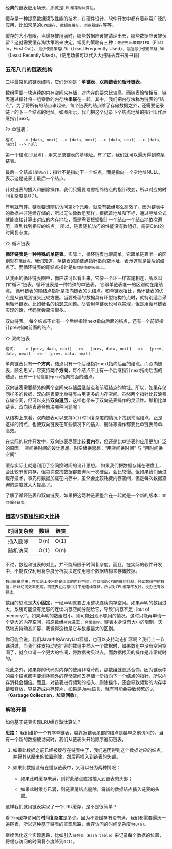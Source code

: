 
经典的链表应用场景，那就是`LRU缓存淘汰算法`。

缓存是一种提高数据读取性能的技术，在硬件设计、软件开发中都有着非常广泛的应用，比如常见的`CPU缓存`、`数据库缓存`、`浏览器缓存`等等。

缓存的大小有限，当缓存被用满时，哪些数据应该被清理出去，哪些数据应该被保留？这就需要缓存淘汰策略来决定。常见的策略有三种：`先进先出策略FIFO`（First In，First Out）、`最少使用策略LFU`（Least Frequently Used）、`最近最少使用策略LRU`（Least Recently Used）。(使用场景可以代入大扫除丢弃书房书籍)

### 五花八门的链表结构

三种最常见的链表结构，它们分别是：**单链表**、**双向链表**和**循环链表**。

数组需要一块连续的内存空间来存储，对内存的要求比较高。而链表恰恰相反，链表通过指针将一组零散的内存块**串联**在一起。其中，我们把内存块称为链表的“结点”。为了将所有的结点串起来，每个链表的结点除了存储数据之外，还需要记录链上的下一个结点的地址。如图所示，我们把这个记录下个结点地址的指针叫作后继指针next。

?> 单链表：

    格式：  --> [data, next] --> [data, next] --> [data, next] --> [data, next] --> null

第一个结点`[头结点]`，用来记录链表的基地址。有了它，我们就可以遍历得到整条链表。

最后一个结点`[尾结点]`：指针不是指向下一个结点，而是指向一个空地址NULL，表示这是链表上最后一个结点。


针对链表的插入和删除操作，我们只需要考虑相邻结点的指针改变，所以对应的时间复杂度是O(1)。

有利就有弊。链表要想随机访问第k个元素，就没有数组那么高效了。因为链表中的数据并非连续存储的，所以无法像数组那样，根据首地址和下标，通过寻址公式就能直接计算出对应的内存地址，而是需要根据指针一个结点一个结点地依次遍历，直到找到相应的结点。 所以，链表随机访问的性能没有数组好，需要O(n)的时间复杂度。

?> 循环链表

**循环链表是一种特殊的单链表**。实际上，循环链表也很简单。它跟单链表唯一的区别就在`尾结点`。我们知道，单链表的尾结点指针指向空地址，表示这就是最后的结点了。而循环链表的尾结点指针是`指向链表的头结点`。

从我画的循环链表图中，你应该可以看出来，它像一个环一样首尾相连，所以叫作“循环”链表。循环链表是一种特殊的单链表。 它跟单链表唯一的区别就在尾结点。 循环链表的尾结点指针是指向链表的头结点。和单链表相比，循环链表的优点是从链尾到链头比较方便。当要处理的数据具有环型结构特点时，就特别适合采用循环链表。比如著名的[约瑟夫问题](https://zh.wikipedia.org/wiki/%E7%BA%A6%E7%91%9F%E5%A4%AB%E6%96%AF%E9%97%AE%E9%A2%98)。尽管用单链表也可以实现，但是用循环链表实现的话，代码就会简洁很多。

双向链表。 每个结点不止有一个后继指针next指向后面的结点，还有一个前驱指针prev指向前面的结点。

?> 双向链表

    格式：  --> [prev, data, next] --><-- [prev, data, next] --><-- [prev, data, next] --><-- [prev, data, next]

单向链表只有**一个方向**，结点只有一个后继指针next指向后面的结点。而双向链表，顾名思义，它支持**两个方向**，每个结点不止有一个后继指针next指向后面的结点，还有一个`前驱指针prev`指向前面的结点。

双向链表需要额外的两个空间来存储后继结点和前驱结点的地址。所以，如果存储同样多的数据，双向链表要比单链表占用更多的内存空间。虽然两个指针比较浪费存储空间，但可以支持**双向遍历**，这样也带来了双向链表操作的灵活性。那相比单链表，双向链表适合解决哪种问题呢？

从结构上来看，双向链表可以支持`O(1)`时间复杂度的情况下找到前驱结点，正是这样的特点，也使双向链表在某些情况下的插入、删除等操作都要比单链表简单、高效。

在实际的软件开发中，双向链表尽管比较**费内存**，但还是比单链表的应用更加广泛的原因。 空间换时间的设计思想。时空替换思想：“用空间换时间” 与 “用时间换空间”

缓存实际上就是利用了空间换时间的设计思想。 如果我们把数据存储在硬盘上，会比较节省内存，但每次查找数据都要询问一次硬盘，会比较慢。但如果我们通过缓存技术，事先将数据加载在内存中，虽然会比较耗费内存空间，但是每次数据查询的速度就大大提高了。

了解了循环链表和双向链表，如果把这两种链表整合在一起就是一个新的版本：`双向循环链表`。






### 链表VS数组性能大比拼



| 时间复杂度 | 数组 | 链表 |
| --        | --    | --    |
| 插入删除 | O(n)  | O(1) |
| 随机访问 | O(1)  | O(n) |

 
不过，数组和链表的对比，并不能局限于时间复杂度。而且，在实际的软件开发中，不能仅仅利用复杂度分析就决定使用哪个数据结构来存储数据。

`数组简单易用，在实现上使用的是连续的内存空间，可以借助CPU的缓存机制，预读数组中的数据，所以访问效率更高。而链表在内存中并不是连续存储，所以对CPU缓存不友好，没办法有效预读。`

数组的缺点是**大小固定**，一经声明就要占用整块连续内存空间。如果声明的数组过大，系统可能没有足够的连续内存空间分配给它，导致“内存不足（out of memory）”。如果声明的数组过小，则可能出现不够用的情况。这时只能再申请一个更大的内存空间，把原数组`拷贝`进去，`非常费时`。链表本身没有大小的限制，天然地支持动态扩容，我觉得这也是它与数组最大的区别。

你可能会说，我们Java中的ArrayList容器，也可以支持动态扩容啊？我们上一节课讲过，当我们往支持动态扩容的数组中插入一个数据时，如果数组中没有空闲空间了，就会申请一个更大的空间，将数据拷贝过去，而数据拷贝的操作是非常耗时的。

除此之外，如果你的代码对内存的使用非常苛刻，那数组就更适合你。因为链表中的每个结点都需要消耗额外的存储空间去存储一份指向下一个结点的指针，所以内存消耗会翻倍。而且，对链表进行频繁的插入、删除操作，还会导致频繁的内存申请和释放，容易造成内存碎片，如果是Java语言，就有可能会导致频繁的`GC`（**Garbage Collection，垃圾回收**）。




### 解答开篇

如何基于链表实现LRU缓存淘汰算法？

**思路：** 我们维护一个有序单链表，越靠近链表尾部的结点是越早之前访问的。当有一个新的数据被访问时，我们从链表头开始顺序遍历链表。

1. 如果此数据之前已经被缓存在链表中了，我们遍历得到这个数据对应的结点，并将其从原来的位置删除，然后再插入到链表的头部。

2. 如果此数据没有在缓存链表中，又可以分为两种情况：

    - 如果此时缓存未满，则将此结点直接插入到链表的头部；

    - 如果此时缓存已满，则链表尾结点删除，将新的数据结点插入链表的头部。

这样我们就用链表实现了一个LRU缓存，是不是很简单？

看下m缓存访问的**时间复杂度**是多少。因为不管缓存有没有满，我们都需要遍历一遍链表，所以这种基于链表的实现思路，缓存访问的时间复杂度为`O(n)`。

继续优化这个实现思路，比如引入`散列表（Hash table）`来记录每个数据的位置，将缓存访问的时间复杂度降到`O(1)`。